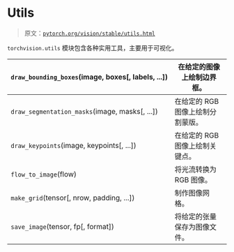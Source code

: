 # Utils

> 原文：[`pytorch.org/vision/stable/utils.html`](https://pytorch.org/vision/stable/utils.html)

`torchvision.utils` 模块包含各种实用工具，主要用于可视化。

| `draw_bounding_boxes`(image, boxes[, labels, ...]) | 在给定的图像上绘制边界框。 |
| --- | --- |
| `draw_segmentation_masks`(image, masks[, ...]) | 在给定的 RGB 图像上绘制分割蒙版。 |
| `draw_keypoints`(image, keypoints[, ...]) | 在给定的 RGB 图像上绘制关键点。 |
| `flow_to_image`(flow) | 将光流转换为 RGB 图像。 |
| `make_grid`(tensor[, nrow, padding, ...]) | 制作图像网格。 |
| `save_image`(tensor, fp[, format]) | 将给定的张量保存为图像文件。 |
